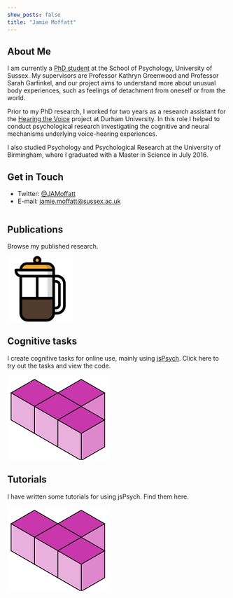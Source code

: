 ```yaml
---
show_posts: false
title: "Jamie Moffatt"
---
```

## About Me
I am currently a <a href="https://profiles.sussex.ac.uk/p445682-jamie-moffatt">PhD student</a> at the School of Psychology, University of Sussex. My supervisors are Professor Kathryn Greenwood and Professor Sarah Garfinkel, and our project aims to understand more about unusual body experiences, such as feelings of detachment from oneself or from the world.

Prior to my PhD research, I worked for two years as a research assistant for the <a href="https://hearingthevoice.org/">Hearing the Voice</a> project at Durham University. In this role I helped to conduct psychological research investigating the cognitive and neural mechanisms underlying voice-hearing experiences.

I also studied Psychology and Psychological Research at the University of Birmingham, where I graduated with a Master in Science in July 2016.

## Get in Touch
<ul>
<li>Twitter: <a href="http://twitter.com/JAMoffatt">@JAMoffatt</a></li>
<li>E-mail: <a href="mailto:jamie.moffatt@sussex.ac.uk">jamie.moffatt@sussex.ac.uk</a></li>
</ul>


<div class="row publications" onclick="window.location='/publications'">
<div class="column left">
<h2>Publications</h2>
<p>Browse my published research.</p>
</div>
<div class="column right">
<img src="assets/img/coffee.png"/>
</div>

</div>

<div class="row tasks" onclick="window.location='/digit_span'">
<div class="column left">
<h2>Cognitive tasks</h2>
<p>I create cognitive tasks for online use, mainly using <a href="https://www.jspsych.org/7.0/">jsPsych</a>. Click here to try out the tasks and view the code.</p>
</div>

<div class="column right">
<img src="assets/img/t_block.png"/>
</div>

</div>

<div class="row tutorials" onclick="window.location='/jspsych'">
<div class="column left">
<h2>Tutorials</h2>
<p>I have written some tutorials for using jsPsych. Find them here.</p>
</div>
<div class="column right">
<img src="assets/img/t_block.png"/>
</div>

</div>
